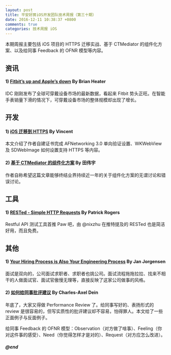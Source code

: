 ```yaml
---
layout: post
title: 平安好房iOS开发团队技术周报（第三十期）
date: 2016-12-11 10:38:37 +0800
comments: true
categories: 技术周报 iOS
---
```

本期周报主要包括 iOS 项目的 HTTPS 迁移实战、基于 CTMediator 的组件化方案、以及给同事 Feedback 的 OFNR 模型等内容。

<!--more-->

## 资讯

#### 1) [Fitbit’s up and Apple’s down](https://techcrunch.com/2016/12/05/idc-wearables/) By Brian Heater

IDC 刚刚发布了全球可穿戴设备市场的最新数据，看起来 Fitbit 势头正旺。在智能手表销量下滑的情况下，可穿戴设备市场的整体规模却出现了增长。

## 开发

#### 1) [iOS 迁移到 HTTPS](http://www.jianshu.com/p/94f5d3830301) By Vincent

本文介绍了作者自建证书完成 AFNetworking 3.0 单向验证设置、WKWebView 及 SDWebImage 如何设置支持 HTTPS 等内容。

#### 2) [基于 CTMediator 的组件化方案](http://casatwy.com/modulization_in_action.html) By 田伟宇

作者自称希望这篇文章能够终结业界持续近一年的关于组件化方案的无谓讨论和错误讨论。

## 工具

#### 1) [RESTed - Simple HTTP Requests](https://itunes.apple.com/cn/app/rested-simple-http-requests/id421879749?mt=12) By Patrick Rogers

Restful API 测试工具首推 Paw 吧，由 @nixzhu 在推特提及的 RESTed 也是简洁好用，而且免费。

## 其他

#### 1) [Your Hiring Process is Also Your Engineering Process](http://ramblinjan.com/development/2016/12/05/Your-Hiring-Process-is-your-engineering-process/) By Jan Jorgensen

面试是双向的，公司面试求职者、求职者也挑公司。面试流程拖拖拉拉、找来不相干的人做面试官、面试官傲慢无理等，直接反映了这家公司做事的风格。

#### 2) [如何给同事批评建议](http://blog.d3in.org/post/153942984306/negative-feedback-antipatterns) By Charles-Axel Dein

年底了，大家又得做 Performance Review 了。给同事写好的、表扬形式的 review 是很容易的，但写实质性的批评建议却不容易，怕得罪人。本文给了一些正面例子与反面例子。

给同事 Feedback 的 OFNR 模型：Observation（对方做了啥事）、Feeling（你对这件事的感受）、Need（你觉得怎样才是对的）、Request（对方应怎么改进）。

##### @end